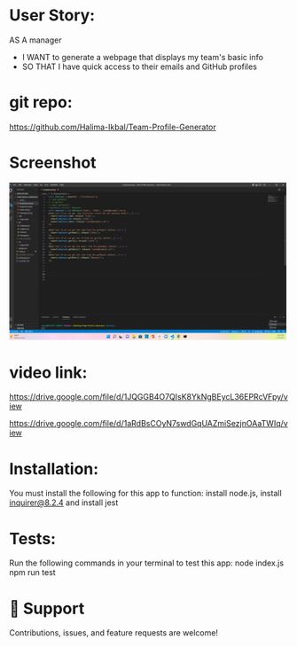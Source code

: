 # User Story:
AS A manager
- I WANT to generate a webpage that displays my team's basic info
- SO THAT I have quick access to their emails and GitHub profiles

# git repo:
https://github.com/Halima-Ikbal/Team-Profile-Generator 

# Screenshot

<img src="src/image/2022-07-10.png" width="500" height>

# video link:
https://drive.google.com/file/d/1JQGGB4O7QIsK8YkNgBEycL36EPRcVFpy/view 

https://drive.google.com/file/d/1aRdBsCOyN7swdGqUAZmiSezjnOAaTWIq/view 
# Installation:
You must install the following for this app to function:
install node.js, install inquirer@8.2.4 and install jest

# Tests:
Run the following commands in your terminal to test this app:
node index.js
npm run test 

# 🤝 Support
Contributions, issues, and feature requests are welcome!

